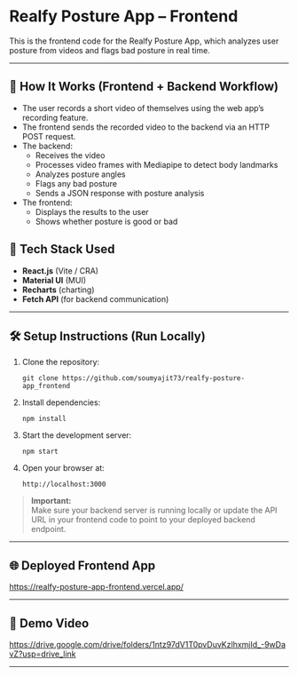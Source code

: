 # Realfy Posture App – Frontend

This is the frontend code for the Realfy Posture App, which analyzes user posture from videos and flags bad posture in real time.

---

## 🔗 How It Works (Frontend + Backend Workflow)

- The user records a short video of themselves using the web app’s recording feature.
- The frontend sends the recorded video to the backend via an HTTP POST request.
- The backend:
  - Receives the video
  - Processes video frames with Mediapipe to detect body landmarks
  - Analyzes posture angles
  - Flags any bad posture
  - Sends a JSON response with posture analysis
- The frontend:
  - Displays the results to the user
  - Shows whether posture is good or bad


## 🚀 Tech Stack Used

- **React.js** (Vite / CRA)
- **Material UI** (MUI)
- **Recharts** (charting)
- **Fetch API** (for backend communication)

---

## 🛠 Setup Instructions (Run Locally)

1. Clone the repository:
    ```
    git clone https://github.com/soumyajit73/realfy-posture-app_frontend
    ```

2. Install dependencies:
    ```
    npm install
    ```

3. Start the development server:
    ```
    npm start
    ```

4. Open your browser at:
    ```
    http://localhost:3000
    ```

> **Important:**  
> Make sure your backend server is running locally or update the API URL in your frontend code to point to your deployed backend endpoint.

---

## 🌐 Deployed Frontend App

https://realfy-posture-app-frontend.vercel.app/

---

## 🎥 Demo Video

https://drive.google.com/drive/folders/1ntz97dV1T0pvDuvKzlhxmjId_-9wDavZ?usp=drive_link

---
